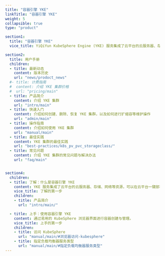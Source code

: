 ```yaml
---
title: "容器引擎 YKE"
linkTitle: "容器引擎 YKE"
weight: 5
collapsible: true
type: "product"

section1:
  title: "容器引擎 YKE"
  vice_title: YiQiYun KubeSphere Engine (YKE) 服务集成了云平台的云服务器、存储、网络等资源，可以在云平台一键部署高可用的 KubeSphere 集群，支持集群自动巡检和修复，支持一键升级到新版本，工单 24 小时随时响应，并由 KubeSphere 核心团队提供专业支持和服务。

section2:
  title: 用户手册
  children:
  - title: 最新动态
    content: 版本历史
    url: "news/prodoct_news"
  #- title: 计费指南
  #  content: 介绍 YKE 集群价格
  #  url: "pricing/main"
  - title: 产品简介
    content: 介绍 YKE 集群
    url: "intro/main"
  - title: 快速入门
    content: 介绍如何创建、删除、恢复 YKE 集群，以及如何进行扩缩容等维护操作
    url: "admin/main"
  - title: 操作指南
    content: 介绍如何使用 YKE 集群
    url: "manual/main"
  - title: 最佳实践
    content: YKE 集群的最佳实践
    url: "best-practices/k8s_pv_pvc_storageclass/"  
  - title: 常见问题
    content: 介绍 YKE 集群的常见问题与解决办法
    url: "faq/main"


section4:
  children:
  - title: 了解：什么是容器引擎 YKE
    content: YKE 服务集成了云平台的云服务器、存储、网络等资源，可以在云平台一键部署高可用的 KubeSphere 集群，具有简单易用、自动运维、一键扩容等特点。
    vice_title: 了解的第一步
    children:
    - title: 产品简介
      url: "intro/main/"

  - title: 上手：使用容器引擎 YKE
    content: 通过易用的 KubeSphere 浏览器界面进行容器创建与管理。
    vice_title: 上手的第一步
    children:
    - title: 访问 KubeSphere
      url: "manual/main/#浏览器访问-kubesphere"
    - title: 指定负载均衡器服务类型
      url: "manual/main/#指定负载均衡器服务类型"
---
```

